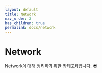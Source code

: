```yaml
---
layout: default
title: Network
nav_order: 2
has_children: true
permalink: docs/network
---
```


# Network

Network에 대해 정리하기 위한 카테고리입니다. 😎
